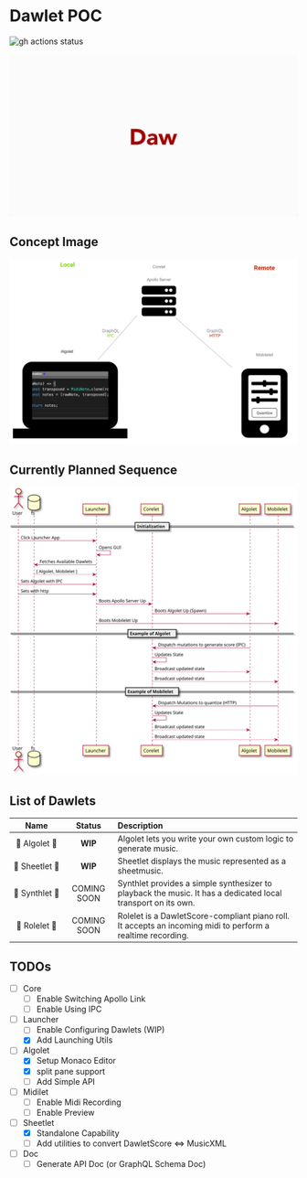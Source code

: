 # Dawlet POC

![gh actions status](<https://github.com/dawlet-team/dawlet-poc/workflows/Node%20CI(yogo)/badge.svg>)

![dawlet-logo](./assets/dawlet-logo-animation.gif)

## Concept Image

![concept](./assets/dawlet-poc-concept.png)

## Currently Planned Sequence

![sequence](./assets/sequence.svg)

## List of Dawlets

|           Name           |   Status    | Description                                                                                                  |
| :----------------------: | :---------: | :----------------------------------------------------------------------------------------------------------- |
| 🚀&#160;Algolet&#160;🚀  |   **WIP**   | Algolet lets you write your own custom logic to generate music.                                              |
| 🎼&#160;Sheetlet&#160;🎼 |   **WIP**   | Sheetlet displays the music represented as a sheetmusic.                                                     |
| 🎸&#160;Synthlet&#160;🎸 | COMING SOON | Synthlet provides a simple synthesizer to playback the music. It has a dedicated local transport on its own. |
| 🎹&#160;Rolelet&#160;🎹  | COMING SOON | Rolelet is a DawletScore-compliant piano roll. It accepts an incoming midi to perform a realtime recording.  |

## TODOs

- [ ] Core
  - [ ] Enable Switching Apollo Link
  - [ ] Enable Using IPC
- [ ] Launcher
  - [ ] Enable Configuring Dawlets (WIP)
  - [x] Add Launching Utils
- [ ] Algolet
  - [x] Setup Monaco Editor
  - [x] split pane support
  - [ ] Add Simple API
- [ ] Midilet
  - [ ] Enable Midi Recording
  - [ ] Enable Preview
- [ ] Sheetlet
  - [x] Standalone Capability
  - [ ] Add utilities to convert DawletScore <=> MusicXML
- [ ] Doc
  - [ ] Generate API Doc (or GraphQL Schema Doc)
